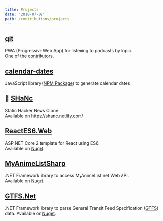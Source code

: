```yaml
---
title: Projects
date: "2018-07-02"
path: /contributions/projects
---
```


## [qit](https://github.com/codingblocks/podcast-app/)

PWA (Progressive Web App) for listening to podcasts by topic.  
One of the [contributors](https://github.com/codingblocks/podcast-app#contributors).

## [calendar-dates](https://github.com/dance2die/calendar-dates)

JavaScript library ([NPM Package](https://www.npmjs.com/package/calendar-dates)) to generate calendar dates

## 📰 [SHaNc](https://github.com/dance2die/SHANc)

Static Hacker News Clone  
Available on https://shanc.netlify.com/

## [ReactES6.Web](https://github.com/dance2die/ReactES6.Web)

ASP.NET Core 2 template for React using ES6.  
Available on [Nuget](https://www.nuget.org/packages/ReactES6.Web/).

## [MyAnimeListSharp](https://github.com/dance2die/MyAnimeListSharp)

.NET Framework library to access MyAnimeList.net Web API.  
Available on [Nuget](https://www.nuget.org/packages/MyAnimeListSharp/).

## [GTFS.Net](https://github.com/dance2die/GTFS.Net)

.NET Framework library to parse General Transit Feed Specification ([GTFS](https://developers.google.com/transit/gtfs/)) data.
Available on [Nuget](https://www.nuget.org/packages/GtfsNet).
